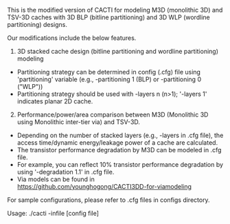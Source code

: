 This is the modified version of CACTI for modeling M3D (monolithic 3D) and TSV-3D caches with 3D BLP (bitline partitioning) and 3D WLP (wordline partitioning) designs.

Our modifications include the below features.

1) 3D stacked cache design (bitline partitioning and wordline partitioning) modeling
- Partitioning strategy can be determined in config (.cfg) file using 'partitioning' variable (e.g., -partitioning 1 (BLP) or -partitioning 0 ("WLP"))
- Partitioning strategy should be used with -layers n (n>1); '-layers 1' indicates planar 2D cache.

2) Performance/power/area comparison between M3D (Monolithic 3D using Monolithic inter-tier via) and TSV-3D.
- Depending on the number of stacked layers (e.g., -layers in .cfg file), the access time/dynamic energy/leakage power of a cache are calculated.
- The transistor performance degradation by M3D can be modeled in .cfg file.
- For example, you can reflect 10% transistor performance degradation by using '-degradation 1.1' in .cfg file.
- Via models can be found in https://github.com/younghogong/CACTI3DD-for-viamodeling

For sample configurations, please refer to .cfg files in configs directory. 

Usage: ./cacti -infile [config file]

